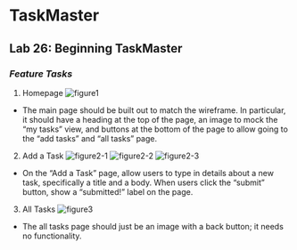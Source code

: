 # TaskMaster

## Lab 26: Beginning TaskMaster
### ***Feature Tasks***
1. Homepage
![figure1](screenshots/lab26/figure1.png)
- The main page should be built out to match the wireframe. In particular, it should have a heading at the top of the page, an image to mock the “my tasks” view, and buttons at the bottom of the page to allow going to the “add tasks” and “all tasks” page.

2. Add a Task
![figure2-1](screenshots/lab26/figure2-1.png)
![figure2-2](screenshots/lab26/figure2-2.png)
![figure2-3](screenshots/lab26/figure2-3.png)
- On the “Add a Task” page, allow users to type in details about a new task, specifically a title and a body. When users click the “submit” button, show a “submitted!” label on the page.

3. All Tasks
![figure3](screenshots/lab26/figure3.png)
- The all tasks page should just be an image with a back button; it needs no functionality.


